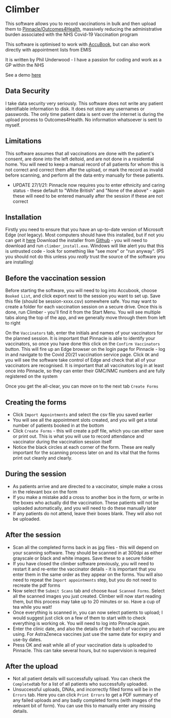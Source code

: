 # Climber
This software allows you to record vaccinations in bulk and then upload them to [Pinnacle/Outcomes4Health](https://outcomes4health.org/o4h/),
massively reducing the administrative burden associated with the NHS Covid-19 Vaccination program

This software is optimised to work with [AccuBook](https://support.accurx.com/en/collections/2671154-accubook-booking-patients-in-for-vaccinations),
but can also work directly with appointment lists from EMIS

It is written by Phil Underwood - I have a passion for coding and work as a GP within the NHS

See a demo [here](https://youtu.be/WSNt-N3F9O4)

## Data Security
I take data security very seriously. This software does not write any patient identifiable information to disk. It does not store any
usernames or passwords. The only time patient data is sent over the internet is during the upload process to Outcomes4Health. No information
whatsoever is sent to myself.

## Limitations
This software assumes that all vaccinations are done with the patient's consent, are done into the left deltoid, and are not done in a residential home. You will need to keep
a manual record of all patients for whom this is not correct and correct them after the upload, or mark the record as invalid before scanning,
and perform all the data entry manually for these patients.
* UPDATE 27/1/21: Pinnacle now requires you to enter ethnicity and caring status - these default to "White British" and "None of the above" - again
  these will need to be entered manually after the session if these are not correct

## Installation
Firstly you need to ensure that you have an up-to-date version of Microsoft Edge (*not* legacy). Most computers should have this
installed, but if not you can get it [here](https://www.microsoft.com/en-us/edge)
Download the installer from [Github](https://github.com/furbrain/climber/releases/latest) - you will need to download and run
`climber_install.exe`. Windows will like alert you that this is untrusted code - look for something like "see more" or "run anyway".
(PS you should not do this unless you *really* trust the source of the software you are installing)

## Before the vaccination session
Before starting the software, you will need to log into Accubook, choose `Booked List`, and click export next to the session you want to
set up. Save this file (should be session-xxxx.csv) somewhere safe. You may want to create a folder for each vaccination session on a secure
drive.
Once this is done, run Climber - you'll find it from the Start Menu. You will see multiple tabs along the top of the app, and we generally move through them from
left to right

On the `Vaccinators` tab, enter the initials and names of your vaccinators for the planned session. It is important that Pinnacle is able to identify
your vaccinators, so once you have done this click on the `Confirm Vaccinators` button. This will fire up an Edge browser on the login
page for Pinnacle - log in and navigate to the Covid 20/21 vaccination service page. Click `OK` and you will see the software take control
of Edge and check that all of your vaccinators are recognised. It is important that all vaccinators log in at least once into Pinnacle, so
they can enter their GMC/NMC numbers and are fully registered on the system

Once you get the all-clear, you can move on to the next tab `Create Forms`

## Creating the forms
* Click `Import Appointments` and select the csv file you saved earlier
* You will see all the appointment slots created, and you will get a total number of patients booked in at the bottom
* Click `Create Forms` - this will create a pdf file, which you can either save or print out. This is what you will use to record
  attendance and vaccinator during the vaccination session itself
* Notice the black circles at each corner of the form. These are really important for the scanning process later on and its vital 
  that the forms print out cleanly and clearly.
  
## During the session
* As patients arrive and are directed to a vaccinator, simple make a cross in the relevant box on the form
* If you make a mistake add a cross to another box in the form, or write in the boxes who actually did the vaccination.
  These patients will not be uploaded automatically, and you will need to do these manually later
* If any patients do not attend, leave their boxes blank. They will also not be uploaded.

## After the session
* Scan all the completed forms back in as jpg files - this will depend on your scanning software. They should be scanned in at 300dpi
  as either grayscale or black and white images. Save these to a secure folder
* If you have closed the climber software previously, you will need to restart it and re-enter the vaccinator details - it is important
  that you enter them in the same order as they appear on the forms. You will also need to repeat the `Import appointments` step, but you
  do not need to recreate the pdf forms
* Now select the `Submit Scans` tab and choose `Read Scanned Forms`. Select all the scanned images you just created. Climber will now start
  reading them, but this process may take up to 20 minutes or so. Have a cup of tea while you wait!
* Once everything is scanned in, you can now select patients to upload; I would suggest just click on a few of them to start with to check
  everything is working ok. You will need to log into Pinnacle again. 
* Enter the clinic date, and also the details of the batch of vaccine you are using. For AstraZeneca vaccines just use the same
  date for expiry and use-by dates.
* Press OK and wait while all of your vaccination data is uploaded to Pinnacle. This can take several hours, but no supervision is required

## After the upload
* Not all patient details will successfully upload. You can check the `Completed`tab for a list of all patients who successfully uploaded.
* Unsuccessful uploads, DNAs, and incorrectly filled forms will be in the `Errors` tab. Here you can click `Print Errors` to get a PDF
  summary of any failed uploads and any badly completed forms (with images of the relevant bit of form). You can use this to manually enter
  any missing details.
